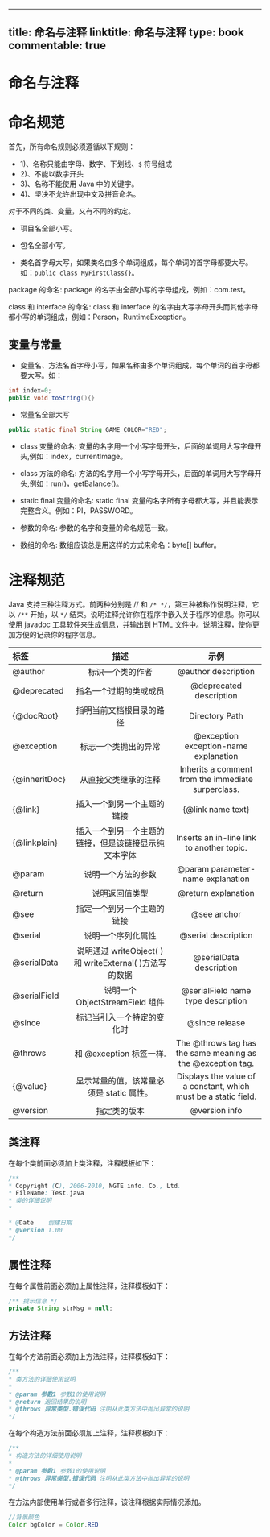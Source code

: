 
---
title: 命名与注释
linktitle: 命名与注释
type: book
commentable: true
---

# 命名与注释

# 命名规范

首先，所有命名规则必须遵循以下规则：

- 1)、名称只能由字母、数字、下划线、`$` 符号组成
- 2)、不能以数字开头
- 3)、名称不能使用 Java 中的关键字。
- 4)、坚决不允许出现中文及拼音命名。

对于不同的类、变量，又有不同的约定。

- 项目名全部小写。

- 包名全部小写。

- 类名首字母大写，如果类名由多个单词组成，每个单词的首字母都要大写。如：`public class MyFirstClass{}`。

package 的命名: package 的名字由全部小写的字母组成，例如：com.test。

class 和 interface 的命名: class 和 interface 的名字由大写字母开头而其他字母都小写的单词组成，例如：Person，RuntimeException。

## 变量与常量

- 变量名、方法名首字母小写，如果名称由多个单词组成，每个单词的首字母都要大写。如：

```java
int index=0;
public void toString(){}
```

- 常量名全部大写

```java
public static final String GAME_COLOR="RED";
```

- class 变量的命名: 变量的名字用一个小写字母开头，后面的单词用大写字母开头,例如：index，currentImage。

- class 方法的命名: 方法的名字用一个小写字母开头，后面的单词用大写字母开头,例如：run()，getBalance()。

- static final 变量的命名: static final 变量的名字所有字母都大写，并且能表示完整含义。例如：PI，PASSWORD。

- 参数的命名: 参数的名字和变量的命名规范一致。

- 数组的命名: 数组应该总是用这样的方式来命名：byte[] buffer。

# 注释规范

Java 支持三种注释方式。前两种分别是 // 和 `/* */`，第三种被称作说明注释，它以 `/**` 开始，以 `*/` 结束。说明注释允许你在程序中嵌入关于程序的信息。你可以使用 javadoc 工具软件来生成信息，并输出到 HTML 文件中。说明注释，使你更加方便的记录你的程序信息。

| **标签**      |                        **描述**                         |                            **示例**                             |
| :------------ | :-----------------------------------------------------: | :-------------------------------------------------------------: |
| @author       |                    标识一个类的作者                     |                       @author description                       |
| @deprecated   |                 指名一个过期的类或成员                  |                     @deprecated description                     |
| {@docRoot}    |                指明当前文档根目录的路径                 |                         Directory Path                          |
| @exception    |                  标志一个类抛出的异常                   |              @exception exception-name explanation              |
| {@inheritDoc} |                  从直接父类继承的注释                   |       Inherits a comment from the immediate surperclass.        |
| {@link}       |               插入一个到另一个主题的链接                |                        {@link name text}                        |
| {@linkplain}  |  插入一个到另一个主题的链接，但是该链接显示纯文本字体   |            Inserts an in-line link to another topic.            |
| @param        |                   说明一个方法的参数                    |                @param parameter-name explanation                |
| @return       |                     说明返回值类型                      |                       @return explanation                       |
| @see          |               指定一个到另一个主题的链接                |                           @see anchor                           |
| @serial       |                   说明一个序列化属性                    |                       @serial description                       |
| @serialData   | 说明通过 writeObject( ) 和 writeExternal( )方法写的数据 |                     @serialData description                     |
| @serialField  |             说明一个 ObjectStreamField 组件             |               @serialField name type description                |
| @since        |               标记当引入一个特定的变化时                |                         @since release                          |
| @throws       |                 和 @exception 标签一样.                 |   The @throws tag has the same meaning as the @exception tag.   |
| {@value}      |        显示常量的值，该常量必须是 static 属性。         | Displays the value of a constant, which must be a static field. |
| @version      |                      指定类的版本                       |                          @version info                          |

## 类注释

在每个类前面必须加上类注释，注释模板如下：

```java
/**
* Copyright (C), 2006-2010, NGTE info. Co., Ltd.
* FileName: Test.java
* 类的详细说明
*

* @Date    创建日期
* @version 1.00
*/
```

## 属性注释

在每个属性前面必须加上属性注释，注释模板如下：

```java
/** 提示信息 */
private String strMsg = null;
```

## 方法注释

在每个方法前面必须加上方法注释，注释模板如下：

```java
/**
* 类方法的详细使用说明
*
* @param 参数1 参数1的使用说明
* @return 返回结果的说明
* @throws 异常类型.错误代码 注明从此类方法中抛出异常的说明
*/
```

在每个构造方法前面必须加上注释，注释模板如下：

```java
/**
* 构造方法的详细使用说明
*
* @param 参数1 参数1的使用说明
* @throws 异常类型.错误代码 注明从此类方法中抛出异常的说明
*/
```

在方法内部使用单行或者多行注释，该注释根据实际情况添加。

```java
//背景颜色
Color bgColor = Color.RED
```

    